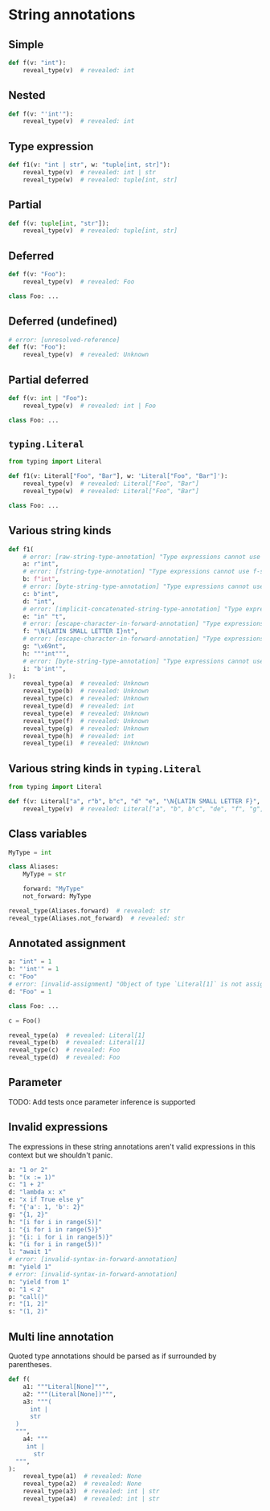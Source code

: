 # String annotations

## Simple

```py
def f(v: "int"):
    reveal_type(v)  # revealed: int
```

## Nested

```py
def f(v: "'int'"):
    reveal_type(v)  # revealed: int
```

## Type expression

```py
def f1(v: "int | str", w: "tuple[int, str]"):
    reveal_type(v)  # revealed: int | str
    reveal_type(w)  # revealed: tuple[int, str]
```

## Partial

```py
def f(v: tuple[int, "str"]):
    reveal_type(v)  # revealed: tuple[int, str]
```

## Deferred

```py
def f(v: "Foo"):
    reveal_type(v)  # revealed: Foo

class Foo: ...
```

## Deferred (undefined)

```py
# error: [unresolved-reference]
def f(v: "Foo"):
    reveal_type(v)  # revealed: Unknown
```

## Partial deferred

```py
def f(v: int | "Foo"):
    reveal_type(v)  # revealed: int | Foo

class Foo: ...
```

## `typing.Literal`

```py
from typing import Literal

def f1(v: Literal["Foo", "Bar"], w: 'Literal["Foo", "Bar"]'):
    reveal_type(v)  # revealed: Literal["Foo", "Bar"]
    reveal_type(w)  # revealed: Literal["Foo", "Bar"]

class Foo: ...
```

## Various string kinds

```py
def f1(
    # error: [raw-string-type-annotation] "Type expressions cannot use raw string literal"
    a: r"int",
    # error: [fstring-type-annotation] "Type expressions cannot use f-strings"
    b: f"int",
    # error: [byte-string-type-annotation] "Type expressions cannot use bytes literal"
    c: b"int",
    d: "int",
    # error: [implicit-concatenated-string-type-annotation] "Type expressions cannot span multiple string literals"
    e: "in" "t",
    # error: [escape-character-in-forward-annotation] "Type expressions cannot contain escape characters"
    f: "\N{LATIN SMALL LETTER I}nt",
    # error: [escape-character-in-forward-annotation] "Type expressions cannot contain escape characters"
    g: "\x69nt",
    h: """int""",
    # error: [byte-string-type-annotation] "Type expressions cannot use bytes literal"
    i: "b'int'",
):
    reveal_type(a)  # revealed: Unknown
    reveal_type(b)  # revealed: Unknown
    reveal_type(c)  # revealed: Unknown
    reveal_type(d)  # revealed: int
    reveal_type(e)  # revealed: Unknown
    reveal_type(f)  # revealed: Unknown
    reveal_type(g)  # revealed: Unknown
    reveal_type(h)  # revealed: int
    reveal_type(i)  # revealed: Unknown
```

## Various string kinds in `typing.Literal`

```py
from typing import Literal

def f(v: Literal["a", r"b", b"c", "d" "e", "\N{LATIN SMALL LETTER F}", "\x67", """h"""]):
    reveal_type(v)  # revealed: Literal["a", "b", b"c", "de", "f", "g", "h"]
```

## Class variables

```py
MyType = int

class Aliases:
    MyType = str

    forward: "MyType"
    not_forward: MyType

reveal_type(Aliases.forward)  # revealed: str
reveal_type(Aliases.not_forward)  # revealed: str
```

## Annotated assignment

```py
a: "int" = 1
b: "'int'" = 1
c: "Foo"
# error: [invalid-assignment] "Object of type `Literal[1]` is not assignable to `Foo`"
d: "Foo" = 1

class Foo: ...

c = Foo()

reveal_type(a)  # revealed: Literal[1]
reveal_type(b)  # revealed: Literal[1]
reveal_type(c)  # revealed: Foo
reveal_type(d)  # revealed: Foo
```

## Parameter

TODO: Add tests once parameter inference is supported

## Invalid expressions

The expressions in these string annotations aren't valid expressions in this context but we
shouldn't panic.

```py
a: "1 or 2"
b: "(x := 1)"
c: "1 + 2"
d: "lambda x: x"
e: "x if True else y"
f: "{'a': 1, 'b': 2}"
g: "{1, 2}"
h: "[i for i in range(5)]"
i: "{i for i in range(5)}"
j: "{i: i for i in range(5)}"
k: "(i for i in range(5))"
l: "await 1"
# error: [invalid-syntax-in-forward-annotation]
m: "yield 1"
# error: [invalid-syntax-in-forward-annotation]
n: "yield from 1"
o: "1 < 2"
p: "call()"
r: "[1, 2]"
s: "(1, 2)"
```

## Multi line annotation

Quoted type annotations should be parsed as if surrounded by parentheses.

```py
def f(
    a1: """Literal[None]""",
    a2: """(Literal[None])""",
    a3: """(
      int |
      str
  )
  """,
    a4: """
     int |
       str
  """,
):
    reveal_type(a1)  # revealed: None
    reveal_type(a2)  # revealed: None
    reveal_type(a3)  # revealed: int | str
    reveal_type(a4)  # revealed: int | str
```
